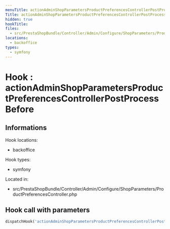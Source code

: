 ```yaml
---
menuTitle: actionAdminShopParametersProductPreferencesControllerPostProcessBefore
Title: actionAdminShopParametersProductPreferencesControllerPostProcessBefore
hidden: true
hookTitle: 
files:
  - src/PrestaShopBundle/Controller/Admin/Configure/ShopParameters/ProductPreferencesController.php
locations:
  - backoffice
types:
  - symfony
---
```


# Hook : actionAdminShopParametersProductPreferencesControllerPostProcessBefore

## Informations

Hook locations: 
  - backoffice

Hook types: 
  - symfony

Located in: 
  - src/PrestaShopBundle/Controller/Admin/Configure/ShopParameters/ProductPreferencesController.php

## Hook call with parameters

```php
dispatchHook('actionAdminShopParametersProductPreferencesControllerPostProcessBefore', ['controller' => $this]);
```